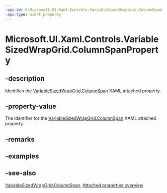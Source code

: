 ```yaml
---
-api-id: P:Microsoft.UI.Xaml.Controls.VariableSizedWrapGrid.ColumnSpanProperty
-api-type: winrt property
---
```


<!-- Property syntax
public Windows.UI.Xaml.DependencyProperty ColumnSpanProperty { get; }
-->

# Microsoft.UI.Xaml.Controls.VariableSizedWrapGrid.ColumnSpanProperty

## -description
Identifies the [VariableSizedWrapGrid.ColumnSpan](variablesizedwrapgrid_columnspanproperty.md) XAML attached property.

## -property-value
The identifier for the [VariableSizedWrapGrid.ColumnSpan](variablesizedwrapgrid_columnspanproperty.md) XAML attached property.

## -remarks

## -examples

## -see-also

[VariableSizedWrapGrid.ColumnSpan](variablesizedwrapgrid_columnspanproperty.md), [Attached properties overview](/windows/uwp/xaml-platform/attached-properties-overview)
